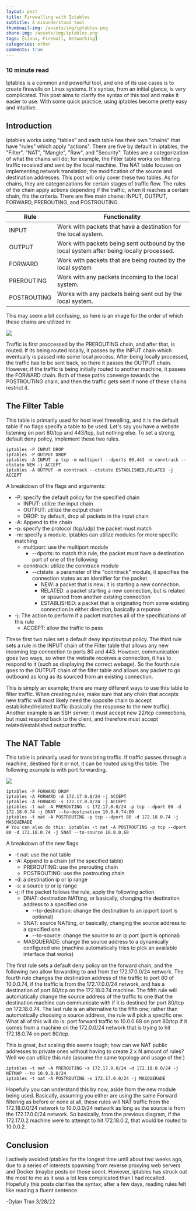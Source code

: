 ```yaml
---
layout: post
title: Firewalling with Iptables
subtitle: A misunderstood tool
thumbnail-img: /assets/img/iptables.png
share-img: /assets/img/iptables.png
tags: [Linux, Firewall, Networking]
categories: other
comments: true
---
```

### 10 minute read
Iptables is a common and powerful tool, and one of its use cases is to create firewalls on Linux systems. It's syntax, from an initial glance, is very complicated. This post aims to clarify the syntax of this tool and make it easier to use. With some quick practice, using iptables become pretty easy and intuitive.

## Introduction

Iptables works using "tables" and each table has their own "chains" that have "rules" which apply "actions". There are five by default in iptables, the "Filter", "NAT", "Mangle", "Raw", and "Security". Tables are a categorization of what the chains will do; for example, the Filter table works on filtering traffic received and sent by the local machine. The NAT table focuses on implementing network translation; the modification of the source and destination addresses. This post will only cover these two tables. As for chains, they are categorizations for certain stages of traffic flow. The rules of the chain apply actions depending if the traffic, when it reaches a certain chain, fits the criteria. There are five main chains: INPUT, OUTPUT, FORWARD, PREROUTING, and POSTROUTING.

| Rule        | Functionality                                                |
| ----------- | ------------------------------------------------------------ |
| INPUT       | Work with packets that have a destination for the local system. |
| OUTPUT      | Work with packets being sent outbound by the local system after being locally processed. |
| FORWARD     | Work with packets that are being routed by the local system  |
| PREROUTING  | Work with any packets incoming to the local system.          |
| POSTROUTING | Works with any packets being sent out by the local system.   |

This may seem a bit confusing, so here is an image for the order of which these chains are utilized in:

<img src="https://github.com/susMdT/secondsite.github.io/blob/master/assets/img/iptables_1.png?raw=true" class="mx-auto d-block" unselectable="on" />


Traffic is first proccessed by the PREROUTING chain, and after that, is routed. If its being routed locally, it passes by the INPUT chain which eventually is passed into some local process. After being locally processed, the traffic has to be sent back, so there it passes the OUTPUT chain. However, if the traffic is being initially routed to another machine, it passes the FORWARD chain. Both of these paths converge towards the POSTROUTING chain, and then the traffic gets sent if none of these chains restrict it.

## The Filter Table

This table is primarily used for host level firewalling, and it is the default table if no flags specify a table to be used. Let's say you have a website listening on port 80/tcp and 443/tcp, but nothing else. To set a strong, default deny policy, implement these two rules.

```
iptables -P INPUT DROP
iptables -P OUTPUT DROP
iptables -A INPUT -p tcp -m multiport --dports 80,443 -m conntrack --ctstate NEW -j ACCEPT
iptables -A OUTPUT -m conntrack --ctstate ESTABLISHED,RELATED -j ACCEPT
```

A breakdown of the flags and arguments:

- -P: specify the default policy for the specified chain
  - INPUT: utilize the input chain
  - OUTPUT: utilize the output chain
  - DROP: by default, drop all packets in the input chain
- -A: Append to the  chain
- -p: specify the protocol (tcp/udp) the packet must match
- -m: specify a module. iptables can utilize modules for more specific matching
  - multiport: use the multiport module
    - --dports: to match this rule, the packet must have a destination port of one of the following
  - conntrack: utilize the conntrack module
    - --ctstate: a parameter of the "conntrack" module, it specifies the connection states as an identifier for the packet
      - NEW: a packet that is new; it is starting a new connection.
      - RELATED: a packet starting a new connection, but is related or spawned from another existing connection
      - ESTABLISHED: a packet that is originating from some existing connection in either direction, basically a reponse
- -j: The action to perform if a packet matches all of the specifications of this rule
  - ACCEPT: allow the traffic to pass

These first two rules set a default deny input/output policy. The third rule sets a rule in the INPUT chain of the Filter table that allows any new incoming tcp connection to ports 80 and 443. However, communication goes two ways, so when the website receives a connection, it has to respond to it (such as displaying the correct webage). So the fourth rule goes to the OUTPUT chain of the filter table and allows any packet to go outbound as long as its sourced from an existing connection.

This is simply an example; there are many different ways to use this table to filter traffic. When creating rules, make sure that any chain that accepts new traffic will most likely need the opposite chain to accept established/related traffic (basically the response to the new traffic). Another example is an SSH server; it must accept new 22/tcp connections, but must respond back to the client, and therefore must accept related/established output traffic.

## The NAT Table

This table is primarily used for translating traffic. If traffic passes through a machine, destined for it or not, it can be routed using this table. The following example is with port forwarding.

<img src="https://github.com/susMdT/secondsite.github.io/blob/master/assets/img/iptables_2.png?raw=true" class="mx-auto d-block" unselectable="on" />

```
iptables -P FORWARD DROP
iptables -A FORWARD -d 172.17.0.0/24 -j ACCEPT
iptables -A FORWARD -s 172.17.0.0/24 -j ACCEPT
iptables -t nat -A PREROUTING -s 172.17.0.0/24 -p tcp --dport 80 -d 172.18.0.74 -j DNAT --to-destination 10.0.0.74:80
iptables -t nat -A POSTROUTING -p tcp --dport 80 -d 172.18.0.74 -j MASQUERADE
# You can also do this: iptables -t nat -A POSTROUTING -p tcp --dport 80 -d 172.18.0.74 -j SNAT --to-source 10.0.0.68
```

A breakdown of the new flags

- -t nat: use the nat table
- -A: Append to a chain (of the specified table)
  - PREROUTING: use the prerouting chain
  - POSTROUTING: use the postrouting chain
- -d: a destination ip or ip range
- -s: a source ip or ip range
- -j: if the packet follows the rule, apply the following action
  - DNAT: destination NATting, or basically, changing the destination address to a specified one
    - --to-destination: change the destination to an ip:port (port is optional)
  - SNAT: source NATting, or basically, changing the source address to a specified one
    - --to-source: change the source to an ip:port (port is optional)
  - MASQUERADE: change the source address to a dynamically configured one (machine automatically tries to pick an available interface that works)

The first rule sets a default deny policy on the forward chain, and the following two allow forwarding to and from the 172.17.0.0/24 network. The fourth rule changes the destination address of the traffic to port 80 of 10.0.0.74, if the traffic is from the 172.17.0.0/24 network, and has a destination of port 80/tcp on the 172.18.0.74 machine. The fifth rule will automatically change the source address of the traffic to one that the destination machine can communicate with if it is destined for port 80/tcp on 172.18.0.74. The last rule is an alternative to the fifth one; rather than automatically choosing a source address, the rule will pick a specific one. What all of this will do is: port forward traffic to 10.0.0.68 on port 80/tcp if it comes from a machine on the 172.0.0/24 network that is trying to hit 172.18.0.74 on port 80/tcp. 

This is great, but scaling this seems tough; how can we NAT public addresses to private ones without having to create 2 x N amount of rules? Well we can utilize this rule (assume the same topology and usage of the )

```
iptables -t nat -A PREROUTING -s 172.17.0.0/24 -d 172.18.0.0/24 -j NETMAP --to 10.0.0.0/24
iptables -t nat -A POSTROUTING -s 172.17.0.0/24 -j MASQUERADE
```

Hopefully you can understand this by now, aside from the new module being used. Basically, assuming you either are using the same Forward filtering as before or none at all, these rules will NAT traffic from the 172.18.0.0/24 network to 10.0.0.0/24 network as long as the source is from the 172.17.0.0/24 network. So basically, from the previous diagram, if the 172.17.0.2 machine were to attempt to hit 172.18.0.2, that would be routed to 10.0.0.2. 

## Conclusion

I actively avoided iptables for the longest time until about two weeks ago, due to a series of interests spawning from reverse proxying web servers and Docker (maybe posts on those soon). However, iptables has struck out the most to me as it was a lot less complicated than I had recalled. Hopefully this posts clarifies the syntax; after a few days, reading rules felt like reading a fluent sentence. 

-Dylan Tran 3/28/22
